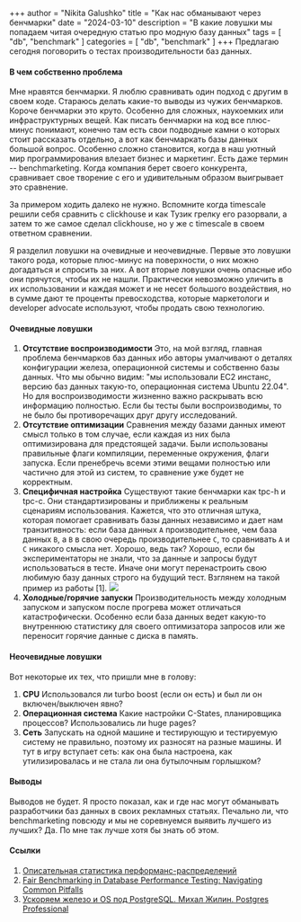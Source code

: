 +++
author = "Nikita Galushko"
title = "Как нас обманывают через бенчмарки"
date = "2024-03-10"
description = "В какие ловушки мы попадаем читая очередную статью про модную базу данных"
tags = [
    "db",
    "benchmark"
]
categories = [
    "db",
    "benchmark"
]
+++
Предлагаю сегодня поговорить о тестах производительности баз данных.

#### В чем собственно проблема

Мне нравятся бенчмарки. Я люблю сравнивать один подход с другим в своем коде. Стараюсь делать какие-то выводы из чужих бенчмарков. Короче бенчмарки это круто. Особенно для сложных, наукоемких или инфраструктурных вещей. Как писать бенчмарки на код все плюс-минус понимают, конечно там есть свои подводные камни о которых стоит рассказать отдельно, а вот как бенчмаркать базы данных большой вопрос. Особенно сложно становится, когда в наш уютный мир программирования влезает бизнес и маркетинг. Есть даже термин -- benchmarketing. Когда компания берет своего конкурента, сравнивает свое творение с его и удивительным образом выигрывает это сравнение.

За примером ходить далеко не нужно. Вспомните когда timescale решили себя сравнить с clickhouse и как Тузик грелку его разорвали, а затем то же самое сделал clickhouse, но у же с timescale в своем ответном сравнении. 

Я разделил ловушки на очевидные и неочевидные. Первые это ловушки такого рода, которые плюс-минус на поверхности, о них можно догадаться и спросить за них. А вот вторые ловушки очень опасные ибо они прячутся, чтобы их не нашли. Практически невозможно уличить в их использовании и каждая может и не несет большого воздействия, но в сумме дают те проценты превосходства, которые маркетологи и developer advocate используют, чтобы продать свою технологию.

#### Очевидные ловушки
1. **Отсутствие воспроизводимости** Это, на мой взгляд, главная проблема бенчмарков баз данных ибо авторы умалчивают о деталях конфигурации железа, операционной системы и собственно базы данных. Что мы обычно видим: "мы использовали EC2 инстанс, версию баз данных такую-то, операционная система Ubuntu 22.04". Но для воспроизводимости жизненно важно раскрывать всю информацию полностью. Если бы тесты были воспроизводимы, то не было бы противоречащих друг другу исследований.
2. **Отсутствие оптимизации** Сравнения между базами данных имеют смысл только в том случае, если каждая из них была оптимизирована для предстоящей задачи. Были использованы правильные флаги компиляции, переменные окружения, флаги запуска. Если пренебречь всеми этими вещами полностью или частично для этой из систем, то сравнение уже будет не корректным.
3. **Специфичная настройка** Существуют такие бенчмарки как tpc-h и tpc-c. Они стандартизированы и приближены к реальным сценариям использования. Кажется, что это отличная штука, которая помогает сравнивать базы данных независимо и дает нам транзитивность: если база данных `А` производительнее, чем база данных `В`, а `В` в свою очередь производительнее `С`, то сравнивать `А` и `С` никакого смысла нет. Хорошо, ведь так? Хорошо, если бы экспериментаторы не знали, что за данные и запросы будут использоваться в тесте. Иначе они могут перенастроить свою любимую базу данных строго на будущий тест. Взглянем на такой пример из работы [1].
![](/img/benchmarketing/mariadb_postgres_sqlite.png)
4. **Холодные/горячие запуски** Производительность между холодным запуском и запуском после прогрева может отличаться катастрофически. Особенно если база данных ведет какую-то внутреннюю статистику  для своего оптимизатора запросов или же переносит горячие данные с диска в память.

#### Неочевидные ловушки
Вот некоторые их тех, что пришли мне в голову:
1. **CPU** Использовался ли turbo boost (если он есть) и был ли он включен/выключен явно?
2. **Операционная система** Какие настройки C-States, планировщика процессов? Использовались ли huge pages?
3. **Сеть** Запускать на одной машине и тестирующую и тестируемую систему не правильно, поэтому их разносят на разные машины. И тут в игру вступает сеть: как она была настроена, как утилизировалась и не стала ли она бутылочным горлышком?

#### Выводы

Выводов не будет. Я просто показал, как и где нас могут обманывать разработчики баз данных в своих рекламных статьях. Печально ли, что benchmarketing повсюду и мы не соревнуемся выявить лучшего из лучших? Да. По мне так лучше хотя бы знать об этом.

#### Ссылки
1. [Описательная статистика перформанс-распределений](https://habr.com/ru/companies/jugru/articles/722342/)
2. [Fair Benchmarking in Database Performance Testing: Navigating Common Pitfalls](https://hannes.muehleisen.org/publications/DBTEST2018-performance-testing.pdf)
3. [Ускоряем железо и OS под PostgreSQL. Михал Жилин. Postgres Professional](https://youtu.be/Lh74Vjb0Dm4)